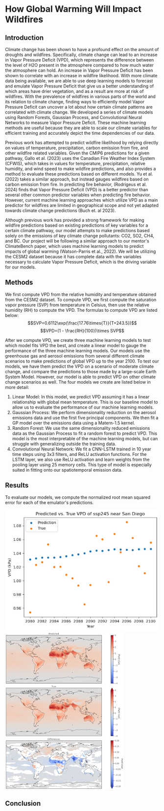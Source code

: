 # How Global Warming Will Impact Wildfires
## Introduction

  Climate change has been shown to have a profound effect on the amount of droughts and wildfires. Specifically, climate change can lead to an increase in Vapor Pressure Deficit (VPD), which represents the difference between the level of H2O present in the atmosphere compared to how much water the atmosphere can hold. An increase in Vapor Pressure Deficit has been shown to correlate with an increase in wildfire likelihood. With more climate data being available, we are able to use deep learning models to forecast and emulate Vapor Pressure Deficit that give us a better understanding of which areas have drier vegetation, and as a result are more at risk of wildfires. With the prevalence of wildfires in various parts of the world and its relation to climate change, finding ways to efficiently model Vapor Pressure Deficit can uncover a lot about how certain climate patterns are correlated with climate change. We developed a series of climate models using Random Forests, Gaussian Process, and Convolutional Neural Networks to measure Vapor Pressure Deficit. These machine learning methods are useful because they are able to scale our climate variables for efficient training and accurately depict the time dependencies of our data.
  
  Previous work has attempted to predict wildfire likelihood by relying directly on values of temperature, precipitation, carbon emission from fire, and other wildfire related variables. Given the CMIP6 predictions for a given pathway, Gallo et al. (2023) uses the Canadian Fire Weather Index System (CFWIS), which takes in values for temperature, precipitation, relative humidity, and wind speed to make wildfire predictions, and also provides a method to evaluate these predictions based on different models. Yu et al. (2022) takes a similar approach, but instead gauges wildfires based on carbon emission from fire. In predicting fire behavior, (Rodrigeus et al. 2024) finds that Vapor Pressure Deficit (VPD) is a better predictor than several other common predictor variables when predicting fire behavior. However, current machine learning approaches which utilize VPD as a main predictor for wildfires are limited in geographical scope and not yet adapted towards climate change predictions (Buch et. al 2023).
  
  Although previous work has provided a strong framework for making wildfire predictions based on existing predictions of key variables for a certain climate pathway, our model attempts to make predictions based solely on the emissions of key climate change pollutants: CO2, SO2, CH4, and BC. Our project will be following a similar approach to our mentor's ClimateBench paper, which uses machine learning models to predict impacts of global warming (Watson-Parris et al., 2022). We will be utilizing the CESM2 dataset because it has complete data with the variables necessary to calculate Vapor Pressure Deficit, which is the driving variable for our models.


## Methods
We first compute VPD from the relative humidity and temperature obtained from the CESM2 dataset. To compute VPD, we first compute the saturation vapor pressure (SVP) from temperature in Celsius, then use the relative humidity (RH) to compute the VPD. The formulas to compute VPD are listed below:
$$SVP=0.6112\exp(\frac{17.76\times{T}}{T+243.5})$$
$$VPD=(1 - \frac{RH}{100})\times SVP$$

After we compute VPD, we create three machine learning models to test which model fits VPD the best, and create a linear model to gauge the performance of the three machine learning models. Our models use the greenhouse gas and aerosol emissions from several different climate scenarios to make predictions of global VPD up to the year 2100. To test our models, we have them predict the VPD on a scenario of moderate climate change, and compare the predictions to those made by a large-scale Earth System Model. However, our model is able to predict VPD on other climate change scenarios as well. The four models we create are listed below in more detail:
1. Linear Model: In this model, we predict VPD assuming it has a linear relationship with global mean temperature. This is our baseline model to allow us to evaluate the performance of our machine learning models.
2. Gaussian Process: We perform dimensionality reduction on the aerosol emissions data and use the first five principal components. We then fit a GP model over the emissions data using a Matern-1.5 kernel.
3. Random Forest: We use the same dimensionality reduced emissions data as the Gaussian Process to fit a random forest to predict VPD. This model is the most interpretable of the machine learning models, but can struggle with generalizing outside the training data.
4. Convolutional Neural Network: We fit a CNN-LSTM trained in 10 year time steps using 3x3 filters, and ReLU activation functions. For the LSTM layer, we also use ReLU activation and learn weights from the pooling layer using 25 memory cells. This type of model is especially suited in fitting onto our spatiotemporal emission data.

## Results

To evaluate our models, we compute the normalized root mean squared error for each of the emulator's predictions.

<img alt="Baseline Results" src="figures/lienar_results.png">

<img alt="Model comparison" src="figures/linear_predictions.png">


## Conclusion
